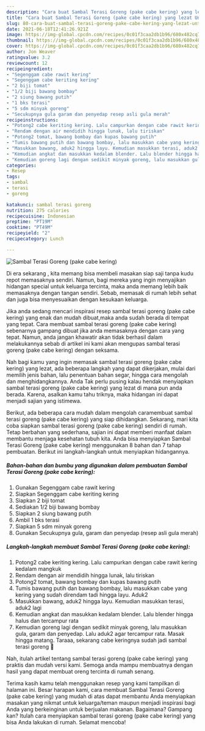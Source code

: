 ```yaml
---
description: "Cara buat Sambal Terasi Goreng (pake cabe kering) yang lezat Untuk Jualan"
title: "Cara buat Sambal Terasi Goreng (pake cabe kering) yang lezat Untuk Jualan"
slug: 80-cara-buat-sambal-terasi-goreng-pake-cabe-kering-yang-lezat-untuk-jualan
date: 2021-06-18T12:41:26.921Z
image: https://img-global.cpcdn.com/recipes/0c01f3caa2db1b96/680x482cq70/sambal-terasi-goreng-pake-cabe-kering-foto-resep-utama.jpg
thumbnail: https://img-global.cpcdn.com/recipes/0c01f3caa2db1b96/680x482cq70/sambal-terasi-goreng-pake-cabe-kering-foto-resep-utama.jpg
cover: https://img-global.cpcdn.com/recipes/0c01f3caa2db1b96/680x482cq70/sambal-terasi-goreng-pake-cabe-kering-foto-resep-utama.jpg
author: Jon Weaver
ratingvalue: 3.2
reviewcount: 12
recipeingredient:
- "Segenggam cabe rawit kering"
- "Segenggam cabe keriting kering"
- "2 biji tomat"
- "1/2 biji bawang bombay"
- "2 siung bawang putih"
- "1 bks terasi"
- "5 sdm minyak goreng"
- "Secukupnya gula garam dan penyedap resep asli gula merah"
recipeinstructions:
- "Potong2 cabe keriting kering. Lalu campurkan dengan cabe rawit kering kedalam mangkuk"
- "Rendam dengan air mendidih hingga lunak, lalu tiriskan"
- "Potong2 tomat, bawang bombay dan kupas bawang putih"
- "Tumis bawang putih dan bawang bombay, lalu masukkan cabe yang kering yang sudah direndam tadi hingga layu. Aduk2"
- "Masukkan bawang, aduk2 hingga layu. Kemudian masukkan terasi, aduk2 lagi"
- "Kemudian angkat dan masukkan kedalam blender. Lalu blender hingga halus dan tercampur rata"
- "Kemudian goreng lagi dengan sedikit minyak goreng, lalu masukkan gula, garam dan penyedap. Lalu aduk2 agar tercampur rata. Masak hingga matang. Taraaa, sekarang cabe keringnya sudah jadi sambal terasi goreng 🤤"
categories:
- Resep
tags:
- sambal
- terasi
- goreng

katakunci: sambal terasi goreng 
nutrition: 275 calories
recipecuisine: Indonesian
preptime: "PT19M"
cooktime: "PT49M"
recipeyield: "2"
recipecategory: Lunch

---
```



![Sambal Terasi Goreng (pake cabe kering)](https://img-global.cpcdn.com/recipes/0c01f3caa2db1b96/680x482cq70/sambal-terasi-goreng-pake-cabe-kering-foto-resep-utama.jpg)

Di era  sekarang , kita memang bisa membeli masakan siap saji tanpa kudu repot memasaknya sendiri. Namun, bagi mereka yang ingin menyajikan hidangan special untuk keluarga tercinta, maka anda memang lebih baik memasaknya dengan tangan sendiri. Sebab, memasak di rumah lebih sehat dan juga bisa menyesuaikan dengan kesukaan keluarga.

Jika anda sedang mencari inspirasi resep sambal terasi goreng (pake cabe kering) yang enak dan mudah dibuat,maka anda sudah berada di tempat yang tepat. Cara membuat sambal terasi goreng (pake cabe kering)  sebenarnya gampang dibuat jika anda memasaknya dengan cara yang tepat. Namun, anda jangan khawatir akan tidak berhasil dalam melakukannya 
sebab di artikel ini kami akan mengupas sambal terasi goreng (pake cabe kering) dengan seksama.  



Nah bagi kamu yang ingin memasak sambal terasi goreng (pake cabe kering) yang lezat, ada beberapa langkah yang dapat dikerjakan, mulai dari memilih jenis bahan, lalu penentuan bahan segar, hingga cara mengolah dan menghidangkannya. Anda Tak perlu pusing kalau hendak menyiapkan sambal terasi goreng (pake cabe kering) yang lezat di mana pun anda berada. Karena, asalkan kamu  tahu triknya, maka hidangan ini dapat menjadi sajian yang istimewa.

Berikut, ada beberapa cara mudah dalam mengolah caramembuat sambal terasi goreng (pake cabe kering) yang siap dihidangkan. Sekarang, mari kita coba siapkan sambal terasi goreng (pake cabe kering) sendiri di rumah. Tetap berbahan yang sederhana, sajian ini dapat memberi manfaat dalam membantu menjaga kesehatan tubuh kita. Anda bisa menyiapkan Sambal Terasi Goreng (pake cabe kering) menggunakan 8 bahan dan 7 tahap pembuatan. Berikut ini langkah-langkah untuk menyiapkan hidangannya.

<!--inarticleads1-->

##### Bahan-bahan dan bumbu yang digunakan dalam pembuatan Sambal Terasi Goreng (pake cabe kering):

1. Gunakan Segenggam cabe rawit kering
1. Siapkan Segenggam cabe keriting kering
1. Siapkan 2 biji tomat
1. Sediakan 1/2 biji bawang bombay
1. Siapkan 2 siung bawang putih
1. Ambil 1 bks terasi
1. Siapkan 5 sdm minyak goreng
1. Gunakan Secukupnya gula, garam dan penyedap (resep asli gula merah)




<!--inarticleads2-->

##### Langkah-langkah membuat Sambal Terasi Goreng (pake cabe kering):

1. Potong2 cabe keriting kering. Lalu campurkan dengan cabe rawit kering kedalam mangkuk
1. Rendam dengan air mendidih hingga lunak, lalu tiriskan
1. Potong2 tomat, bawang bombay dan kupas bawang putih
1. Tumis bawang putih dan bawang bombay, lalu masukkan cabe yang kering yang sudah direndam tadi hingga layu. Aduk2
1. Masukkan bawang, aduk2 hingga layu. Kemudian masukkan terasi, aduk2 lagi
1. Kemudian angkat dan masukkan kedalam blender. Lalu blender hingga halus dan tercampur rata
1. Kemudian goreng lagi dengan sedikit minyak goreng, lalu masukkan gula, garam dan penyedap. Lalu aduk2 agar tercampur rata. Masak hingga matang. Taraaa, sekarang cabe keringnya sudah jadi sambal terasi goreng 🤤




Nah, itulah artikel tentang  sambal terasi goreng (pake cabe kering)  yang praktis dan mudah versi kami. Semoga anda mampu membuatnya dengan hasil yang dapat membuat oreng tercinta di rumah senang. 

Terima kasih kamu telah menggunakan resep yang kami tampilkan di halaman ini. Besar harapan kami, cara membuat  Sambal Terasi Goreng (pake cabe kering) yang mudah di atas dapat membantu Anda menyiapkan masakan yang nikmat untuk keluarga/teman maupun menjadi inspirasi bagi Anda yang berkeinginan untuk berjualan makanan. Bagaimana? Gampang kan? Itulah cara menyiapkan sambal terasi goreng (pake cabe kering) yang bisa Anda lakukan di rumah. Selamat mencoba!

